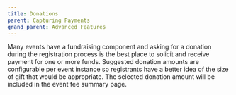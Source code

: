 ```yaml
---
title: Donations
parent: Capturing Payments
grand_parent: Advanced Features
---
```



Many events have a fundraising component and asking for a donation during the registration process is the best place to solicit and receive payment for one or more funds.   Suggested donation amounts are configurable per event instance so registrants have a better idea of the size of gift that would be appropriate.  The selected donation amount will be included in the event fee summary page.
